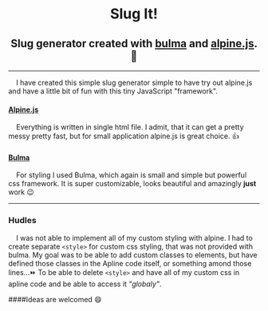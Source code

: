 # <center> Slug It! </center>

## <center> Slug generator created with [bulma](https://bulma.io) and [alpine.js](https://alpinejs.dev). :evergreen_tree: </center>

---
&nbsp;&nbsp;&nbsp;&nbsp;I have created this simple slug generator simple to have try out alpine.js and have a little bit of fun with this tiny JavaScript "framework".

#### [Alpine.js](https://alpinejs.dev)

&nbsp;&nbsp;&nbsp;&nbsp;Everything is written in single html file. I admit, that it can get a pretty messy pretty fast, but for small application alpine.js is great choice. :thumbsup:

#### [Bulma](https://bulma.io)

&nbsp;&nbsp;&nbsp;&nbsp;For styling I used Bulma, which again is small and simple but powerful css framework. It is super customizable, looks beautiful and amazingly **just** work :wink:

---

### Hudles

&nbsp;&nbsp;&nbsp;&nbsp;I was not able to implement all of my custom styling with alpine. I had to create separate `<style>` for custom css styling, that was not provided with bulma. My goal was to be able to add custom classes to elements, but have defined those classes in the Apline code itself, or something amond those lines...:fast_forward: To be able to delete `<style>` and have all of my custom css in apline code and be able to access it *"globaly"*.

####Ideas are welcomed :smile:
